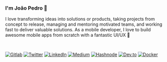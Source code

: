 ### I'm João Pedro 👋

I love transforming ideas into solutions or products, taking projects from concept to release, managing and mentoring motivated teams, and working fast to deliver valuable solutions. As a mobile developer, I love to build awesome mobile apps from scratch with a fantastic UI/UX :raised_hands:

<br/>

[![Gitlab](https://img.shields.io/badge/--gitlab?label=Gitlab&logo=Gitlab&style=social)](https://gitlab.com/joaoppedrosa)
[![Twitter](https://img.shields.io/badge/--twitter?label=Twitter&logo=Twitter&style=social)](https://twitter.com/joaoppedrosa18)
[![LinkedIn](https://img.shields.io/badge/--linkedin?label=LinkedIn&logo=LinkedIn&style=social)](https://www.linkedin.com/in/joaoppedrosa) 
[![Medium](https://img.shields.io/badge/--medium?label=Medium&logo=Medium&style=social)](https://medium.com/@joaoppedrosa)
[![Hashnode](https://img.shields.io/badge/--hashnode?label=Hashnode&logo=Hashnode&style=social)](https://joaoppedrosa.hashnode.dev/)
[![Dev.to](https://img.shields.io/badge/--devtoto?label=Dev.to&logo=dev.to&style=social)](https://dev.to/joaoppedrosa)
[![Docker](https://img.shields.io/badge/--docker?label=Docker&logo=Docker&style=social)](https://hub.docker.com/u/jppedrosa)

<!--
**joaoppedrosa/joaoppedrosa** is a ✨ _special_ ✨ repository because its `README.md` (this file) appears on your GitHub profile.

Here are some ideas to get you started:

- 🔭 I’m currently working on ...
- 🌱 I’m currently learning ...
- 👯 I’m looking to collaborate on ...
- 🤔 I’m looking for help with ...
- 💬 Ask me about ...
- 📫 How to reach me: ...
- 😄 Pronouns: ...
- ⚡ Fun fact: ...
-->
